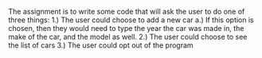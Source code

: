 The assignment is to write some code that will ask the user to do one of three things:
  1.) The user could choose to add a new car
      a.) If this option is chosen, then they would need to type the year the car was made in, the make of the car, and the             model as well.
  2.) The user could choose to see the list of cars
  3.) The user could opt out of the program
